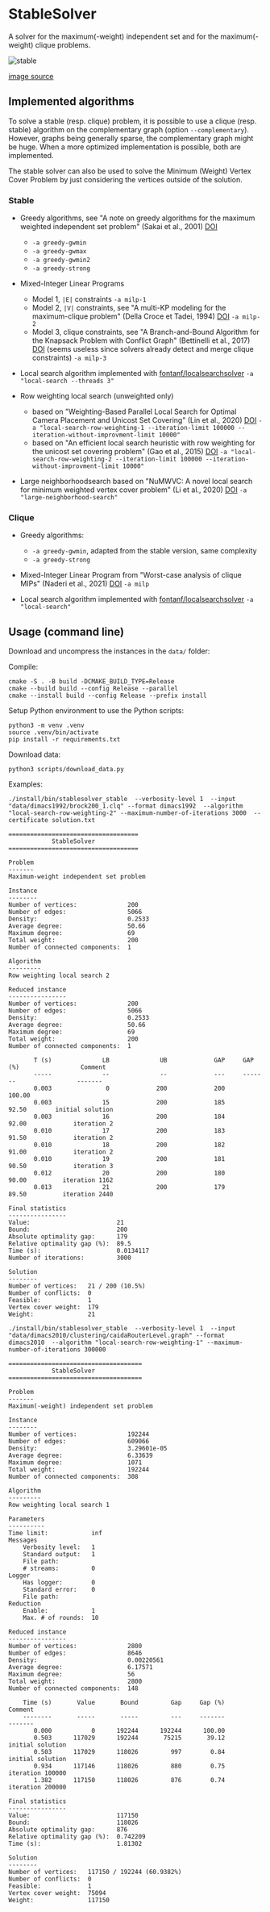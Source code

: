 # StableSolver

A solver for the maximum(-weight) independent set and for the maximum(-weight) clique problems.

![stable](stable.png?raw=true "stable")

[image source](https://commons.wikimedia.org/wiki/File:Independent_set_graph.svg)

## Implemented algorithms

To solve a stable (resp. clique) problem, it is possible to use a clique (resp. stable) algorithm on the complementary graph (option `--complementary`). However, graphs being generally sparse, the complementary graph might be huge. When a more optimized implementation is possible, both are implemented.

The stable solver can also be used to solve the Minimum (Weight) Vertex Cover Problem by just considering the vertices outside of the solution.

### Stable

- Greedy algorithms, see "A note on greedy algorithms for the maximum weighted independent set problem" (Sakai et al., 2001) [DOI](https://doi.org/10.1016/S0166-218X(02)00205-6)
  - `-a greedy-gwmin`
  - `-a greedy-gwmax`
  - `-a greedy-gwmin2`
  - `-a greedy-strong`

- Mixed-Integer Linear Programs
  - Model 1, `|E|` constraints  `-a milp-1`
  - Model 2, `|V|` constraints, see "A multi-KP modeling for the maximum-clique problem" (Della Croce et Tadei, 1994) [DOI](https://doi.org/10.1016/0377-2217(94)90252-6) `-a milp-2`
  - Model 3, clique constraints, see "A Branch-and-Bound Algorithm for the Knapsack Problem with Conflict Graph" (Bettinelli et al., 2017) [DOI](https://doi.org/10.1287/ijoc.2016.0742) (seems useless since solvers already detect and merge clique constraints) `-a milp-3`

- Local search algorithm implemented with [fontanf/localsearchsolver](https://github.com/fontanf/localsearchsolver) `-a "local-search --threads 3"`

- Row weighting local search (unweighted only)
  - based on "Weighting-Based Parallel Local Search for Optimal Camera Placement and Unicost Set Covering" (Lin et al., 2020) [DOI](https://doi.org/10.1145/3377929.3398184) `-a "local-search-row-weighting-1 --iteration-limit 100000 --iteration-without-improvment-limit 10000"`
  - based on "An efficient local search heuristic with row weighting for the unicost set covering problem" (Gao et al., 2015) [DOI](https://doi.org/10.1016/j.ejor.2015.05.038) `-a "local-search-row-weighting-2 --iteration-limit 100000 --iteration-without-improvment-limit 10000"`

- Large neighborhoodsearch based on "NuMWVC: A novel local search for minimum weighted vertex cover problem" (Li et al., 2020) [DOI](https://doi.org/10.1080/01605682.2019.1621218) `-a "large-neighborhood-search"`

### Clique

- Greedy algorithms:
  - `-a greedy-gwmin`, adapted from the stable version, same complexity
  - `-a greedy-strong`

- Mixed-Integer Linear Program from "Worst-case analysis of clique MIPs" (Naderi et al., 2021) [DOI](https://doi.org/10.1007/s10107-021-01706-2) `-a milp`

- Local search algorithm implemented with [fontanf/localsearchsolver](https://github.com/fontanf/localsearchsolver) `-a "local-search"`

## Usage (command line)

Download and uncompress the instances in the `data/` folder:


Compile:
```shell
cmake -S . -B build -DCMAKE_BUILD_TYPE=Release
cmake --build build --config Release --parallel
cmake --install build --config Release --prefix install
```

Setup Python environment to use the Python scripts:
```shell
python3 -m venv .venv
source .venv/bin/activate
pip install -r requirements.txt
```

Download data:
```shell
python3 scripts/download_data.py
```

Examples:

```shell
./install/bin/stablesolver_stable  --verbosity-level 1  --input "data/dimacs1992/brock200_1.clq" --format dimacs1992  --algorithm "local-search-row-weighting-2" --maximum-number-of-iterations 3000  --certificate solution.txt
```
```
====================================
            StableSolver            
====================================

Problem
-------
Maximum-weight independent set problem

Instance
--------
Number of vertices:              200
Number of edges:                 5066
Density:                         0.2533
Average degree:                  50.66
Maximum degree:                  69
Total weight:                    200
Number of connected components:  1

Algorithm
---------
Row weighting local search 2

Reduced instance
----------------
Number of vertices:              200
Number of edges:                 5066
Density:                         0.2533
Average degree:                  50.66
Maximum degree:                  69
Total weight:                    200
Number of connected components:  1

       T (s)              LB              UB             GAP     GAP (%)                 Comment
       -----              --              --             ---     -------                 -------
       0.003               0             200             200      100.00                        
       0.003              15             200             185       92.50        initial solution
       0.003              16             200             184       92.00             iteration 2
       0.010              17             200             183       91.50             iteration 2
       0.010              18             200             182       91.00             iteration 2
       0.010              19             200             181       90.50             iteration 3
       0.012              20             200             180       90.00          iteration 1162
       0.013              21             200             179       89.50          iteration 2440

Final statistics
----------------
Value:                        21
Bound:                        200
Absolute optimality gap:      179
Relative optimality gap (%):  89.5
Time (s):                     0.0134117
Number of iterations:         3000

Solution
--------
Number of vertices:   21 / 200 (10.5%)
Number of conflicts:  0
Feasible:             1
Vertex cover weight:  179
Weight:               21
```

```shell
./install/bin/stablesolver_stable  --verbosity-level 1  --input "data/dimacs2010/clustering/caidaRouterLevel.graph" --format dimacs2010  --algorithm "local-search-row-weighting-1" --maximum-number-of-iterations 300000
```
```
=====================================
            StableSolver            
=====================================

Problem
-------
Maximum(-weight) independent set problem

Instance
--------
Number of vertices:              192244
Number of edges:                 609066
Density:                         3.29601e-05
Average degree:                  6.33639
Maximum degree:                  1071
Total weight:                    192244
Number of connected components:  308

Algorithm
---------
Row weighting local search 1

Parameters
----------
Time limit:            inf
Messages
    Verbosity level:   1
    Standard output:   1
    File path:         
    # streams:         0
Logger
    Has logger:        0
    Standard error:    0
    File path:         
Reduction
    Enable:            1
    Max. # of rounds:  10

Reduced instance
----------------
Number of vertices:              2800
Number of edges:                 8646
Density:                         0.00220561
Average degree:                  6.17571
Maximum degree:                  56
Total weight:                    2800
Number of connected components:  148

    Time (s)       Value       Bound         Gap     Gap (%)                 Comment
    --------       -----       -----         ---     -------                 -------
       0.000           0      192244      192244      100.00                        
       0.503      117029      192244       75215       39.12        initial solution
       0.503      117029      118026         997        0.84        initial solution
       0.934      117146      118026         880        0.75        iteration 100000
       1.382      117150      118026         876        0.74        iteration 200000

Final statistics
----------------
Value:                        117150
Bound:                        118026
Absolute optimality gap:      876
Relative optimality gap (%):  0.742209
Time (s):                     1.81302

Solution
--------
Number of vertices:   117150 / 192244 (60.9382%)
Number of conflicts:  0
Feasible:             1
Vertex cover weight:  75094
Weight:               117150
```
